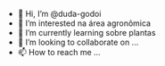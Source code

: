 - 👋 Hi, I’m @duda-godoi
- 👀 I’m interested na área agronômica
- 🌱 I’m currently learning sobre plantas
- 💞️ I’m looking to collaborate on ...
- 📫 How to reach me ...

<!---
duda-godoi/duda-godoi is a ✨ special ✨ repository because its `README.md` (this file) appears on your GitHub profile.
You can click the Preview link to take a look at your changes.
--->
